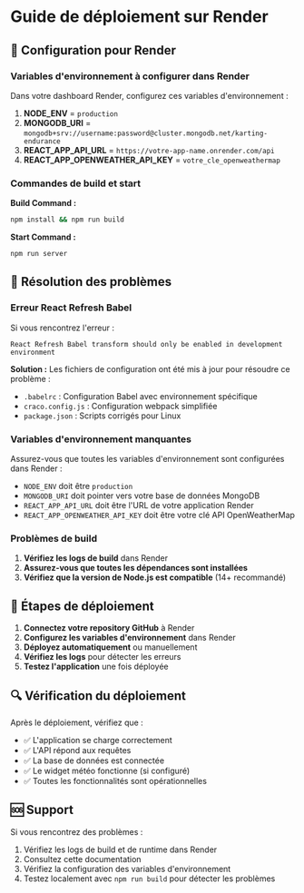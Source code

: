 # Guide de déploiement sur Render

## 🚀 Configuration pour Render

### Variables d'environnement à configurer dans Render

Dans votre dashboard Render, configurez ces variables d'environnement :

1. **NODE_ENV** = `production`
2. **MONGODB_URI** = `mongodb+srv://username:password@cluster.mongodb.net/karting-endurance`
3. **REACT_APP_API_URL** = `https://votre-app-name.onrender.com/api`
4. **REACT_APP_OPENWEATHER_API_KEY** = `votre_cle_openweathermap`

### Commandes de build et start

**Build Command :**
```bash
npm install && npm run build
```

**Start Command :**
```bash
npm run server
```

## 🔧 Résolution des problèmes

### Erreur React Refresh Babel

Si vous rencontrez l'erreur :
```
React Refresh Babel transform should only be enabled in development environment
```

**Solution :** Les fichiers de configuration ont été mis à jour pour résoudre ce problème :
- `.babelrc` : Configuration Babel avec environnement spécifique
- `craco.config.js` : Configuration webpack simplifiée
- `package.json` : Scripts corrigés pour Linux

### Variables d'environnement manquantes

Assurez-vous que toutes les variables d'environnement sont configurées dans Render :
- `NODE_ENV` doit être `production`
- `MONGODB_URI` doit pointer vers votre base de données MongoDB
- `REACT_APP_API_URL` doit être l'URL de votre application Render
- `REACT_APP_OPENWEATHER_API_KEY` doit être votre clé API OpenWeatherMap

### Problèmes de build

1. **Vérifiez les logs de build** dans Render
2. **Assurez-vous que toutes les dépendances sont installées**
3. **Vérifiez que la version de Node.js est compatible** (14+ recommandé)

## 📝 Étapes de déploiement

1. **Connectez votre repository GitHub** à Render
2. **Configurez les variables d'environnement** dans Render
3. **Déployez automatiquement** ou manuellement
4. **Vérifiez les logs** pour détecter les erreurs
5. **Testez l'application** une fois déployée

## 🔍 Vérification du déploiement

Après le déploiement, vérifiez que :
- ✅ L'application se charge correctement
- ✅ L'API répond aux requêtes
- ✅ La base de données est connectée
- ✅ Le widget météo fonctionne (si configuré)
- ✅ Toutes les fonctionnalités sont opérationnelles

## 🆘 Support

Si vous rencontrez des problèmes :
1. Vérifiez les logs de build et de runtime dans Render
2. Consultez cette documentation
3. Vérifiez la configuration des variables d'environnement
4. Testez localement avec `npm run build` pour détecter les problèmes 